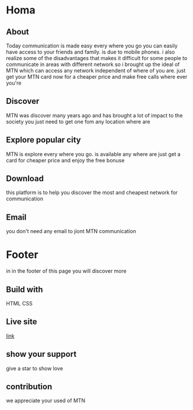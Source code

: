 # Homa
## About
Today communication is made easy every where you go you can easily have access to your friends and family. is due to mobile phones. i also realize some of the disadvantages that makes it difficult for some people to communicate in areas with different network so i brought up the ideal of MTN which can access any network independent of where of you are. just get your MTN card now for a cheaper price and make free calls where ever you're
## Discover
MTN was discover many years ago and has brought a lot of impact to the society you just need to get one fom any location where are
## Explore popular city
MTN is explore every where you go. is available any where are just get a card for cheaper price and enjoy the free bonuse 
## Download
this platform is to help you discover the most and cheapest network for communication
## Email
you don't need any email to jiont MTN communication
# Footer
in in the footer of this page you will discover more 
## Build with
HTML
CSS
## Live site
[link](https://github.com/enowjohn/homa-page/ )
## show your support
give a star to show love
## contribution
we appreciate your used of MTN 